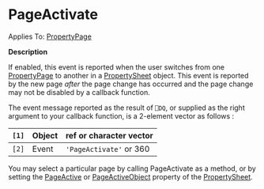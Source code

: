 




<h1 class="heading"><span class="name">PageActivate</span></h1>

Applies To: [PropertyPage](./propertypage.md)


**Description**


If enabled, this event is reported when the user switches from one [PropertyPage](./propertypage.md) to another in a [PropertySheet](./propertysheet.md) object. This event is reported by the new page *after* the page change has occurred and the page change may not be disabled by a callback function.


The event message reported as the result of `⎕DQ`, or supplied as the right argument to your callback function, is a 2-element vector as follows :


| `[1]` | Object | ref or character vector |
| --- | --- | ---  |
| `[2]` | Event | `'PageActivate'` or 360 |


You may select a particular page by calling PageActivate as a method, or by setting the [PageActive](./pageactive.md) or [PageActiveObject](./pageactiveobject.md) property of the [PropertySheet](./propertysheet.md).



